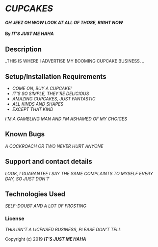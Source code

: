 # _CUPCAKES_

#### _OH JEEZ OH WOW LOOK AT ALL OF THOSE, RIGHT NOW_

#### By _**IT'S JUST ME HAHA**_

## Description

_THIS IS WHERE I ADVERTISE MY BOOMING CUPCAKE BUSINESS. _

## Setup/Installation Requirements

* _COME ON, BUY A CUPCAKE!_
* _IT'S SO SIMPLE, THEY'RE DELICIOUS_
* _AMAZING CUPCAKES, JUST FANTASTIC_
* _ALL KINDS AND SHAPES_
* _EXCEPT THAT KIND_

_I'M A GAMBLING MAN AND I'M ASHAMED OF MY CHOICES_

## Known Bugs

_A COCKROACH OR TWO NEVER HURT ANYONE_

## Support and contact details

_LOOK, I GUARANTEE I SAY THE SAME COMPLAINTS TO MYSELF EVERY DAY, SO JUST DON'T_

## Technologies Used

_SELF\-DOUBT AND A LOT OF FROSTING_

### License

*THIS ISN'T A LICENSED BUSINESS, PLEASE DON'T TELL*

Copyright (c) 2019 **_IT'S JUST ME HAHA_**
